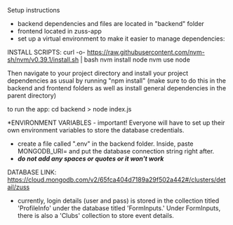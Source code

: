 Setup instructions

- backend dependencies and files are located in "backend" folder
- frontend located in zuss-app
- set up a virtual environment to make it easier to manage dependencies:

INSTALL SCRIPTS: 
curl -o- https://raw.githubusercontent.com/nvm-sh/nvm/v0.39.1/install.sh | bash
nvm install node
nvm use node

Then navigate to your project directory and install your project dependencies as usual
by running "npm install" (make sure to do this in the backend and frontend folders as
well as install general dependencies in the parent directory)

to run the  app: cd backend > node index.js

*ENVIRONMENT VARIABLES - important!
Everyone will have to set up their own environment variables to store the database credentials.
- create a file called ".env" in the backend folder. Inside, paste 
MONGODB_URI= and put the database connection string right after.
- ***do not add any spaces or quotes or it won't work***

DATABASE LINK: https://cloud.mongodb.com/v2/65fca404d7189a29f502a442#/clusters/detail/zuss
- currently, login details (user and pass) is stored in the collection titled 'ProfileInfo'
under the database titled 'FormInputs.' Under FormInputs, there is also a 'Clubs' collection
to store event details. 
